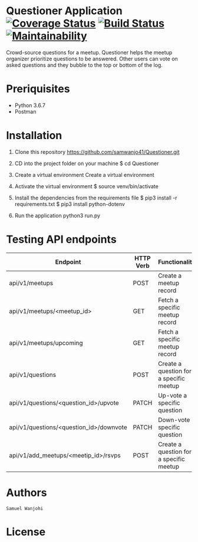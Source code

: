 
# Questioner Application [![Coverage Status](https://coveralls.io/repos/github/samwanjo41/Questioner/badge.svg?branch=develop)](https://coveralls.io/github/samwanjo41/Questioner?branch=develop) [![Build Status](https://travis-ci.org/samwanjo41/Questioner.svg?branch=develop)](https://travis-ci.org/samwanjo41/Questioner) [![Maintainability](https://api.codeclimate.com/v1/badges/8eeb2e020595e3956cc7/maintainability)](https://codeclimate.com/github/samwanjo41/Questioner/maintainability)


Crowd-source questions for a meetup. Questioner helps the meetup organizer prioritize questions to be answered. Other users can vote on asked questions and they bubble to the top or bottom of the log.

# Preriquisites

- Python 3.6.7
- Postman


# Installation
1. Clone this repository
    https://github.com/samwanjo41/Questioner.git

2. CD into the project folder on your machine
    $ cd Questioner

3. Create a virtual environment
    Create a virtual environment

4. Activate the virtual environment
    $ source venv/bin/activate

5. Install the dependencies from the requirements file
    $ pip3 install -r requirements.txt
    $ pip3 install python-dotenv

6. Run the application
    python3 run.py

# Testing API endpoints
| Endpoint                                  | HTTP Verb | Functionality                 |
| ----------------------------------------- | -------| ----------------------------
| api/v1/meetups	                        | POST       | Create a meetup record  |
| api/v1/meetups/<meetup_id>	            | GET      | Fetch a specific meetup record  |
| api/v1/meetups/upcoming	                | GET      | Fetch a specific meetup record |
| api/v1/questions	                        | POST       | 	Create a question for a specific meetup  |
| api/v1/questions/<question_id>/upvote	    | PATCH      | Up-vote a specific question  |
| api/v1/questions/<question_id>/downvote   | PATCH     | Down-vote a specific question |
| api/v1/add_meetups/<meetip_id>/rsvps	         | POST       | Create a question for a specific meetup |

# Authors
    Samuel Wanjohi

# License
